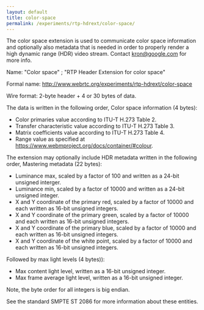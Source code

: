 ```yaml
---
layout: default
title: color-space
permalink: /experiments/rtp-hdrext/color-space/
---
```


The color space extension is used to communicate color space information and
optionally also metadata that is needed in order to properly render a high
dynamic range (HDR) video stream. Contact <kron@google.com> for more info.

Name: "Color space" ; "RTP Header Extension for color space"

Formal name: <http://www.webrtc.org/experiments/rtp-hdrext/color-space>

Wire format: 2-byte header + 4 or 30 bytes of data.

The data is written in the following order,
Color space information (4 bytes):
  * Color primaries value according to ITU-T H.273 Table 2.
  * Transfer characteristic value according to ITU-T H.273 Table 3.
  * Matrix coefficients value according to ITU-T H.273 Table 4.
  * Range value as specified at
    https://www.webmproject.org/docs/container/#colour.

The extension may optionally include HDR metadata written in the following
order,
Mastering metadata (22 bytes):
  * Luminance max, scaled by a factor of 100 and written as a 24-bit unsigned
    interger.
  * Luminance min, scaled by a factor of 10000 and written as a 24-bit unsigned
    integer.
  * X and Y coordinate of the primary red, scaled by a factor of 10000 and each written
    as 16-bit unsigned integers.
  * X and Y coordinate of the primary green, scaled by a factor of 10000 and each written
    as 16-bit unsigned integers.
  * X and Y coordinate of the primary blue, scaled by a factor of 10000 and each written
    as 16-bit unsigned integers.
  * X and Y coordinate of the white point, scaled by a factor of 10000 and each written
    as 16-bit unsigned integers.

Followed by max light levels (4 bytes)):
  * Max content light level, written as a 16-bit unsigned integer.
  * Max frame average light level, written as a 16-bit unsigned integer.

Note, the byte order for all integers is big endian.

See the standard SMPTE ST 2086 for more information about these entities.

